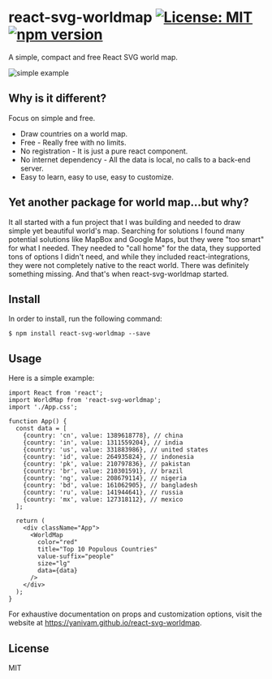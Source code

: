 # react-svg-worldmap [![License: MIT](https://img.shields.io/badge/license-MIT-yellow.svg)](https://opensource.org/licenses/MIT) [![npm version](https://img.shields.io/npm/v/react-svg-worldmap.svg?style=flat)](https://www.npmjs.com/package/react-svg-worldmap)

A simple, compact and free React SVG world map.

![simple example](https://raw.githubusercontent.com/yanivam/react-svg-worldmap/master/simple-example.gif)

## Why is it different?

Focus on simple and free.

- Draw countries on a world map.
- Free - Really free with no limits.
- No registration - It is just a pure react component.
- No internet dependency - All the data is local, no calls to a back-end server.
- Easy to learn, easy to use, easy to customize.

## Yet another package for world map...but why?

It all started with a fun project that I was building and needed to draw simple yet beautiful world's map. Searching for solutions I found many potential solutions like MapBox and Google Maps, but they were "too smart" for what I needed. They needed to "call home" for the data, they supported tons of options I didn't need, and while they included react-integrations, they were not completely native to the react world. There was definitely something missing. And that's when react-svg-worldmap started.

## Install

In order to install, run the following command:

```
$ npm install react-svg-worldmap --save
```

## Usage

Here is a simple example:

```tsx
import React from 'react';
import WorldMap from 'react-svg-worldmap';
import './App.css';

function App() {
  const data = [
    {country: 'cn', value: 1389618778}, // china
    {country: 'in', value: 1311559204}, // india
    {country: 'us', value: 331883986}, // united states
    {country: 'id', value: 264935824}, // indonesia
    {country: 'pk', value: 210797836}, // pakistan
    {country: 'br', value: 210301591}, // brazil
    {country: 'ng', value: 208679114}, // nigeria
    {country: 'bd', value: 161062905}, // bangladesh
    {country: 'ru', value: 141944641}, // russia
    {country: 'mx', value: 127318112}, // mexico
  ];

  return (
    <div className="App">
      <WorldMap
        color="red"
        title="Top 10 Populous Countries"
        value-suffix="people"
        size="lg"
        data={data}
      />
    </div>
  );
}
```

For exhaustive documentation on props and customization options, visit the website at https://yanivam.github.io/react-svg-worldmap.

## License

MIT
